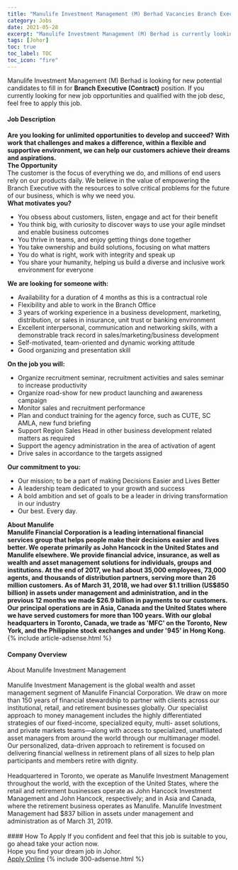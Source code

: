 ```yaml
---
title: "Manulife Investment Management (M) Berhad Vacancies Branch Executive (Contract)" 
category: Jobs 
date: 2021-05-28 
excerpt: "Manulife Investment Management (M) Berhad is currently looking for suitable person to fill in the Branch Executive (Contract) which based in Johor" 
tags: [Johor] 
toc: true 
toc_label: TOC 
toc_icon: "fire" 
--- 
```


<p>Manulife Investment Management (M) Berhad is looking for new potential candidates to fill in for <b>Branch Executive (Contract)</b> position. If you currently looking for new job opportunities and qualified with the job desc, feel free to apply this job.
</p><div><div><h4>Job Description</h4></div><div><div><span><div><div><strong>Are you looking for unlimited opportunities to develop and succeed? With work that challenges and makes a difference, within a flexible and supportive environment, we can help our customers achieve their dreams and aspirations.</strong></div><div><strong>The Opportunity</strong><div>The customer is the focus of everything we do, and millions of end users rely on our products daily. We believe in the value of empowering the Branch Executive with the resources to solve critical problems for the future of our business, which is why we need you.</div><div><strong>What motivates you?</strong></div><ul><li>You obsess about customers, listen, engage and act for their benefit</li><li>You think big, with curiosity to discover ways to use your agile mindset and enable business outcomes</li><li>You thrive in teams, and enjoy getting things done together</li><li>You take ownership and build solutions, focusing on what matters</li><li>You do what is right, work with integrity and speak up</li><li>You share your humanity, helping us build a diverse and inclusive work environment for everyone</li></ul><div><strong>We are looking for someone with:</strong></div><ul><li>Availability for a duration of 4 months as this is a contractual role</li><li>Flexibility and able to work in the Branch Office</li><li>3 years of working experience in a business development, marketing, distribution, or sales in insurance, unit trust or banking environment</li><li>Excellent interpersonal, communication and networking skills, with a demonstrable track record in sales/marketing/business development</li><li>Self-motivated, team-oriented and dynamic working attitude</li><li>Good organizing and presentation skill</li></ul><strong>On the job you will:</strong><ul><li>Organize recruitment seminar, recruitment activities and sales seminar to increase productivity</li><li>Organize road-show for new product launching and awareness campaign</li><li>Monitor sales and recruitment performance</li><li>Plan and conduct training for the agency force, such as CUTE, SC AMLA, new fund briefing</li><li>Support Region Sales Head in other business development related matters as required</li><li>Support the agency administration in the area of activation of agent</li><li>Drive sales in accordance to the targets assigned</li></ul><strong>Our commitment to you:</strong><ul><li>Our mission; to be a part of making Decisions Easier and Lives Better</li><li>A leadership team dedicated to your growth and success</li><li>A bold ambition and set of goals to be a leader in driving transformation in our industry</li><li>Our best. Every day.</li></ul></div><div><div><strong>About Manulife</strong></div><div><strong>Manulife Financial Corporation is a leading international financial services group that helps people make their decisions easier and lives better. We operate primarily as John Hancock in the United States and Manulife elsewhere. We provide financial advice, insurance, as well as wealth and asset management solutions for individuals, groups and institutions. At the end of 2017, we had about 35,000 employees, 73,000 agents, and thousands of distribution partners, serving more than 26 million customers. As of March 31, 2018, we had over $1.1 trillion (US$850 billion) in assets under management and administration, and in the previous 12 months we made $26.9 billion in payments to our customers. Our principal operations are in Asia, Canada and the United States where we have served customers for more than 100 years. With our global headquarters in Toronto, Canada, we trade as 'MFC' on the Toronto, New York, and the Philippine stock exchanges and under '945' in Hong Kong.</strong></div></div></div></span></div></div></div> 
{% include article-adsense.html %} 
<div><div><h4>Company Overview</h4></div><div><div><span><div><div>
	About Manulife Investment Management<br>
	&#160;</div>
<div>
	Manulife Investment Management is the global wealth and asset management segment of Manulife Financial Corporation. We draw on more than 150 years of financial stewardship to partner with clients across our institutional, retail, and retirement businesses globally. Our specialist approach to money management includes the highly differentiated strategies of our fixed-income, specialized equity, multi- asset solutions, and private markets teams&#8212;along with access to specialized, unaffiliated asset managers from around the world through our multimanager model. Our personalized, data-driven approach to retirement is focused on delivering financial wellness in retirement plans of all sizes to help plan participants and members retire with dignity.<br>
	&#160;</div>
<div>
	Headquartered in Toronto, we operate as Manulife Investment Management throughout the world, with the exception of the United States, where the retail and retirement businesses operate as John Hancock Investment Management and John Hancock, respectively; and in Asia and Canada, where the retirement business operates as Manulife. Manulife Investment Management had $837 billion in assets under management and administration as of March 31, 2019.<br>
	&#160;</div></div></span></div></div></div> 
#### How To Apply 
If you confident and feel that this job is suitable to you, go ahead take your action now. <br/> 
Hope you find your dream job in Johor. <br/> 
<a href="https://www.jobstreet.com.my/en/job/branch-executive-contract-4566513?jobId=jobstreet-my-job-4566513&" class="btn btn--info" target="_blank" rel="nofollow noopenner">Apply Online</a> 
{% include 300-adsense.html %} 
